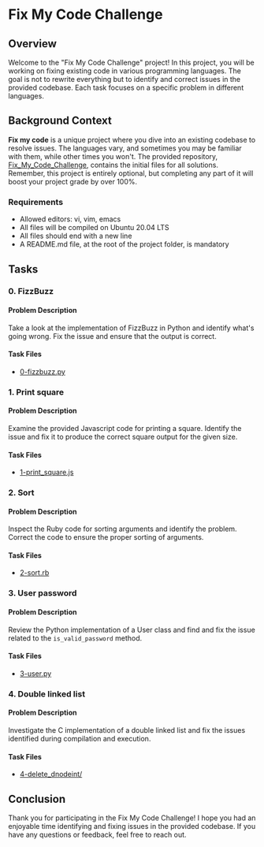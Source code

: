 # Fix My Code Challenge

## Overview

Welcome to the "Fix My Code Challenge" project! In this project, you will be working on fixing existing code in various programming languages. The goal is not to rewrite everything but to identify and correct issues in the provided codebase. Each task focuses on a specific problem in different languages.

## Background Context

**Fix my code** is a unique project where you dive into an existing codebase to resolve issues. The languages vary, and sometimes you may be familiar with them, while other times you won't. The provided repository, [Fix_My_Code_Challenge](https://github.com/alx-tools/0x00-Fix_My_Code_Challenge), contains the initial files for all solutions. Remember, this project is entirely optional, but completing any part of it will boost your project grade by over 100%.

### Requirements

- Allowed editors: vi, vim, emacs
- All files will be compiled on Ubuntu 20.04 LTS
- All files should end with a new line
- A README.md file, at the root of the project folder, is mandatory

## Tasks

### 0. FizzBuzz

#### Problem Description

Take a look at the implementation of FizzBuzz in Python and identify what's going wrong. Fix the issue and ensure that the output is correct.

#### Task Files

- [0-fizzbuzz.py](./0-fizzbuzz.py)

### 1. Print square

#### Problem Description

Examine the provided Javascript code for printing a square. Identify the issue and fix it to produce the correct square output for the given size.

#### Task Files

- [1-print_square.js](./1-print_square.js)

### 2. Sort

#### Problem Description

Inspect the Ruby code for sorting arguments and identify the problem. Correct the code to ensure the proper sorting of arguments.

#### Task Files

- [2-sort.rb](./2-sort.rb)

### 3. User password

#### Problem Description

Review the Python implementation of a User class and find and fix the issue related to the `is_valid_password` method.

#### Task Files

- [3-user.py](./3-user.py)

### 4. Double linked list

#### Problem Description

Investigate the C implementation of a double linked list and fix the issues identified during compilation and execution.

#### Task Files

- [4-delete_dnodeint/](./4-delete_dnodeint)

## Conclusion

Thank you for participating in the Fix My Code Challenge! I hope you had an enjoyable time identifying and fixing issues in the provided codebase. If you have any questions or feedback, feel free to reach out.


